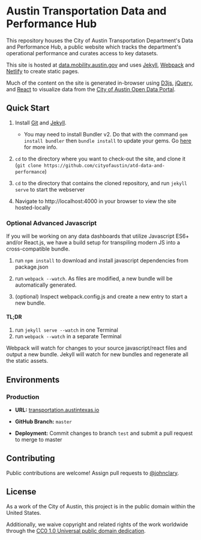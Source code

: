 # Austin Transportation Data and Performance Hub

This repository houses the City of Austin Transportation Department's Data and Performance Hub, a public website which tracks the department's operational performance and curates access to key datasets.

This site is hosted at [data.mobility.austin.gov](https://data.mobility.austin.gov/) and uses [Jekyll](https://jekyllrb.com/), [Webpack](https://webpack.js.org/) and [Netlify](https://pages.github.com/) to create static pages.

Much of the content on the site is generated in-browser using [D3js](http://d3js.org), [jQuery](https://jquery.com/), and [React](https://reactjs.org/) to visualize data from the [City of Austin Open Data Portal](http://data.austintexas.gov).

## Quick Start

1.  Install [Git](https://git-scm.com/) and [Jekyll](https://jekyllrb.com/).

    - You may need to install Bundler v2. Do that with the command `gem install bundler` then `bundle install` to update your gems. Go [here](https://bundler.io/v2.0/guides/bundler_2_upgrade.html#what-happens-if-my-application-needs-bundler-2-but-i-only-have-bundler-1-installed) for more info.

2.  `cd` to the directory where you want to check-out the site, and clone it (`git clone https://github.com/cityofaustin/atd-data-and-performance`)

3.  `cd` to the directory that contains the cloned repository, and run `jekyll serve` to start the webserver

4.  Navigate to http://localhost:4000 in your browser to view the site hosted-locally

### Optional Advanced Javascript

If you will be working on any data dashboards that utilize Javascript ES6+ and/or React.js, we have a build setup for transpiling modern JS into a cross-compatible bundle.

1.  run `npm install` to download and install javascript dependencies from package.json

2.  run `webpack --watch`. As files are modified, a new bundle will be automatically generated.

3.  (optional) Inspect webpack.config.js and create a new entry to start a new bundle.

#### TL;DR

1. run `jekyll serve --watch` in one Terminal
2. run `webpack --watch` in a separate Terminal

Webpack will watch for changes to your source javascript/react files and output a new bundle. Jekyll will watch for new bundles and regenerate all the static assets.

## Environments

### Production

- **URL:** [transportation.austintexas.io](http://transportation.austintexas.io)

- **GitHub Branch:** `master`

- **Deployment:** Commit changes to branch `test` and submit a pull request to merge to master

## Contributing

Public contributions are welcome! Assign pull requests to [@johnclary](http://github.com/johnclary).

## License

As a work of the City of Austin, this project is in the public domain within the United States.

Additionally, we waive copyright and related rights of the work worldwide through the [CC0 1.0 Universal public domain dedication](https://creativecommons.org/publicdomain/zero/1.0/).
